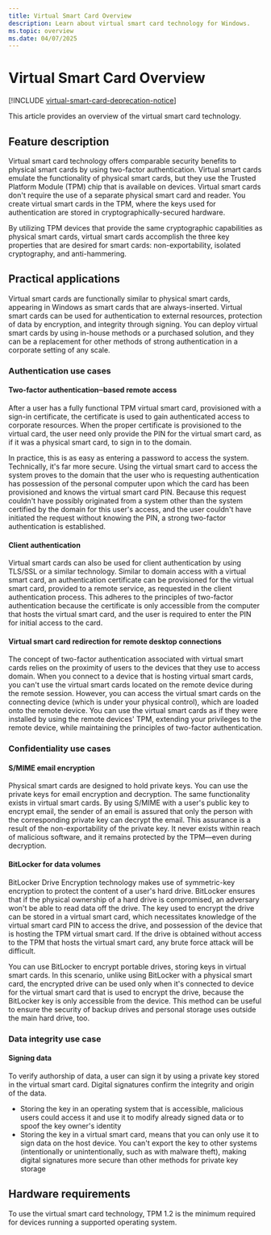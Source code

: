 ```yaml
---
title: Virtual Smart Card Overview
description: Learn about virtual smart card technology for Windows.
ms.topic: overview
ms.date: 04/07/2025
---
```


# Virtual Smart Card Overview

[!INCLUDE [virtual-smart-card-deprecation-notice](../../includes/virtual-smart-card-deprecation-notice.md)]

This article provides an overview of the virtual smart card technology.

## Feature description

Virtual smart card technology offers comparable security benefits to physical smart cards by using two-factor authentication. Virtual smart cards emulate the functionality of physical smart cards, but they use the Trusted Platform Module (TPM) chip that is available on devices. Virtual smart cards don't require the use of a separate physical smart card and reader. You create virtual smart cards in the TPM, where the keys used for authentication are stored in cryptographically-secured hardware.

By utilizing TPM devices that provide the same cryptographic capabilities as physical smart cards, virtual smart cards accomplish the three key properties that are desired for smart cards: non-exportability, isolated cryptography, and anti-hammering.

## Practical applications

Virtual smart cards are functionally similar to physical smart cards, appearing in Windows as smart cards that are always-inserted. Virtual smart cards can be used for authentication to external resources, protection of data by encryption, and integrity through signing. You can deploy virtual smart cards by using in-house methods or a purchased solution, and they can be a replacement for other methods of strong authentication in a corporate setting of any scale.

### Authentication use cases

#### Two-factor authentication‒based remote access

After a user has a fully functional TPM virtual smart card, provisioned with a sign-in certificate, the certificate is used to gain authenticated access to corporate resources. When the proper certificate is provisioned to the virtual card, the user need only provide the PIN for the virtual smart card, as if it was a physical smart card, to sign in to the domain.

In practice, this is as easy as entering a password to access the system. Technically, it's far more secure. Using the virtual smart card to access the system proves to the domain that the user who is requesting authentication has possession of the personal computer upon which the card has been provisioned and knows the virtual smart card PIN. Because this request couldn't have possibly originated from a system other than the system certified by the domain for this user's access, and the user couldn't have initiated the request without knowing the PIN, a strong two-factor authentication is established.

#### Client authentication

Virtual smart cards can also be used for client authentication by using TLS/SSL or a similar technology. Similar to domain access with a virtual smart card, an authentication certificate can be provisioned for the virtual smart card, provided to a remote service, as requested in the client authentication process. This adheres to the principles of two-factor authentication because the certificate is only accessible from the computer that hosts the virtual smart card, and the user is required to enter the PIN for initial access to the card.

#### Virtual smart card redirection for remote desktop connections

The concept of two-factor authentication associated with virtual smart cards relies on the proximity of users to the devices that they use to access domain. When you connect to a device that is hosting virtual smart cards, you can't use the virtual smart cards located on the remote device during the remote session. However, you can access the virtual smart cards on the connecting device (which is under your physical control), which are loaded onto the remote device. You can use the virtual smart cards as if they were installed by using the remote devices' TPM, extending your privileges to the remote device, while maintaining the principles of two-factor authentication.

### Confidentiality use cases

#### S/MIME email encryption

Physical smart cards are designed to hold private keys. You can use the private keys for email encryption and decryption. The same functionality exists in virtual smart cards. By using S/MIME with a user's public key to encrypt email, the sender of an email is assured that only the person with the corresponding private key can decrypt the email. This assurance is a result of the non-exportability of the private key. It never exists within reach of malicious software, and it remains protected by the TPM—even during decryption.

#### BitLocker for data volumes

BitLocker Drive Encryption technology makes use of symmetric-key encryption to protect the content of a user's hard drive. BitLocker ensures that if the physical ownership of a hard drive is compromised, an adversary won't be able to read data off the drive. The key used to encrypt the drive can be stored in a virtual smart card, which necessitates knowledge of the virtual smart card PIN to access the drive, and possession of the device that is hosting the TPM virtual smart card. If the drive is obtained without access to the TPM that hosts the virtual smart card, any brute force attack will be difficult.

You can use BitLocker to encrypt portable drives, storing keys in virtual smart cards. In this scenario, unlike using BitLocker with a physical smart card, the encrypted drive can be used only when it's connected to device for the virtual smart card that is used to encrypt the drive, because the BitLocker key is only accessible from the device. This method can be useful to ensure the security of backup drives and personal storage uses outside the main hard drive, too.

### Data integrity use case

#### Signing data

To verify authorship of data, a user can sign it by using a private key stored in the virtual smart card. Digital signatures confirm the integrity and origin of the data.

- Storing the key in an operating system that is accessible, malicious users could access it and use it to modify already signed data or to spoof the key owner's identity
- Storing the key in a virtual smart card, means that you can only use it to sign data on the host device. You can't export the key to other systems (intentionally or unintentionally, such as with malware theft), making digital signatures more secure than other methods for private key storage

## Hardware requirements

To use the virtual smart card technology, TPM 1.2 is the minimum required for devices running a supported operating system.
